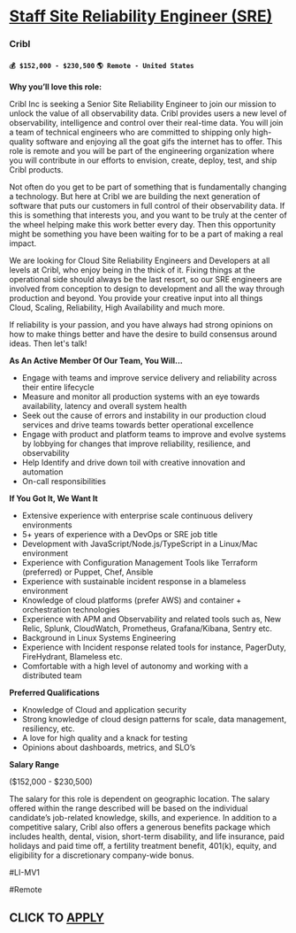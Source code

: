 # [Staff Site Reliability Engineer (SRE)](https://www.remotewlb.com/apply/staff-site-reliability-engineer-sre-116742)  
### Cribl  
#### `💰 $152,000 - $230,500` `🌎 Remote - United States`  

**Why you’ll love this role:**

Cribl Inc is seeking a Senior Site Reliability Engineer to join our mission to unlock the value of all observability data. Cribl provides users a new level of observability, intelligence and control over their real-time data. You will join a team of technical engineers who are committed to shipping only high-quality software and enjoying all the goat gifs the internet has to offer. This role is remote and you will be part of the engineering organization where you will contribute in our efforts to envision, create, deploy, test, and ship Cribl products.

Not often do you get to be part of something that is fundamentally changing a technology. But here at Cribl we are building the next generation of software that puts our customers in full control of their observability data. If this is something that interests you, and you want to be truly at the center of the wheel helping make this work better every day. Then this opportunity might be something you have been waiting for to be a part of making a real impact.

We are looking for Cloud Site Reliability Engineers and Developers at all levels at Cribl, who enjoy being in the thick of it. Fixing things at the operational side should always be the last resort, so our SRE engineers are involved from conception to design to development and all the way through production and beyond. You provide your creative input into all things Cloud, Scaling, Reliability, High Availability and much more.

If reliability is your passion, and you have always had strong opinions on how to make things better and have the desire to build consensus around ideas. Then let's talk!

**As An Active Member Of Our Team, You Will...**

  * Engage with teams and improve service delivery and reliability across their entire lifecycle
  * Measure and monitor all production systems with an eye towards availability, latency and overall system health
  * Seek out the cause of errors and instability in our production cloud services and drive teams towards better operational excellence
  * Engage with product and platform teams to improve and evolve systems by lobbying for changes that improve reliability, resilience, and observability 
  * Help Identify and drive down toil with creative innovation and automation
  * On-call responsibilities

**If You Got It, We Want It**

  * Extensive experience with enterprise scale continuous delivery environments
  * 5+ years of experience with a DevOps or SRE job title
  * Development with JavaScript/Node.js/TypeScript in a Linux/Mac environment
  * Experience with Configuration Management Tools like Terraform (preferred) or Puppet, Chef, Ansible
  * Experience with sustainable incident response in a blameless environment
  * Knowledge of cloud platforms (prefer AWS) and container + orchestration technologies
  * Experience with APM and Observability and related tools such as, New Relic, Splunk, CloudWatch, Prometheus, Grafana/Kibana, Sentry etc.
  * Background in Linux Systems Engineering
  * Experience with Incident response related tools for instance, PagerDuty, FireHydrant, Blameless etc.
  * Comfortable with a high level of autonomy and working with a distributed team

**Preferred Qualifications**

  * Knowledge of Cloud and application security
  * Strong knowledge of cloud design patterns for scale, data management, resiliency, etc.
  * A love for high quality and a knack for testing
  * Opinions about dashboards, metrics, and SLO’s

**Salary Range**

($152,000 - $230,500)

The salary for this role is dependent on geographic location. The salary offered within the range described will be based on the individual candidate’s job-related knowledge, skills, and experience. In addition to a competitive salary, Cribl also offers a generous benefits package which includes health, dental, vision, short-term disability, and life insurance, paid holidays and paid time off, a fertility treatment benefit, 401(k), equity, and eligibility for a discretionary company-wide bonus.

#LI-MV1

#Remote

  
## CLICK TO [APPLY](https://www.remotewlb.com/apply/staff-site-reliability-engineer-sre-116742)

